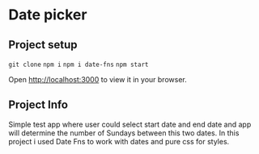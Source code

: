 # Date picker

## Project setup
`git clone`
`npm i`
`npm i date-fns`
`npm start`

Open [http://localhost:3000](http://localhost:3000) to view it in your browser.

## Project Info

Simple test app where user could select start date and end date and app will determine the number of Sundays between this two dates. In this project i used Date Fns to work with dates and pure css for styles.